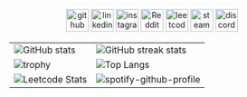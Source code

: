 <div align="center">

[<img src='https://cdn.simpleicons.org/github/black/white' alt='github' height='40'>](https://github.com/ChuufMaster)  [<img src='https://cdn.simpleicons.org/linkedin/black/white' alt='linkedin' height='40'>](https://www.linkedin.com/in/ivan-horak-computer-science/)  [<img src='https://cdn.simpleicons.org/instagram/black/white' alt='instagram' height='40'>](https://www.instagram.com/ivan_horak/)  [<img src='https://cdn.simpleicons.org/reddit/black/white' alt='Reddit' height='40'>](https://www.reddit.com/user/ivan_horak)  [<img src='https://cdn.simpleicons.org/leetcode/black/white' alt='leetcode' height='40'>](Chuuf_Master)  [<img src='https://cdn.simpleicons.org/steam/black/white' alt='steam' height='40'>](https://steamcommunity.com/id/chuuf_master/)  [<img src='https://cdn.simpleicons.org/discord/black/white' alt='discord' height='40'>](discordapp.com/users/611781627248508931)  

<table style="border: 0;">
  <tr>
    <td style="vertical-align: middle;"><img src="https://github-readme-stats.vercel.app/api?username=ChuufMaster&tshow_icons=true&hide_border=true" alt="GitHub stats"></td>
    <td style="vertical-align: middle;"><img src="https://streak-stats.demolab.com/?user=ChuufMaster" alt="GitHub streak stats"></td>
  </tr>
  <tr>
    <td style="vertical-align: middle;"><img src="https://github-profile-trophy.vercel.app/?username=ChuufMaster&row=2&column=4" alt="trophy"></td>
    <td style="vertical-align: middle;"><img src="https://github-readme-stats.vercel.app/api/top-langs/?username=ChuufMaster&theme=default&show_icons=true&hide_border=true&layout=compact" alt="Top Langs"></td>
  </tr>
  <tr>
    <td style="vertical-align: middle;"><img src="https://leetcard.jacoblin.cool/Chuuf_Master?ext=heatmap&theme=light" alt="Leetcode Stats"></td>
    <td style="vertical-align: middle;"><img src="https://spotify-github-profile.vercel.app/api/view?uid=luewgxa0sut4xddwa883mapav&cover_image=true&theme=novatorem&show_offline=false&background_color=121212&interchange=true&bar_color_cover=true" alt="spotify-github-profile"></td>
  </tr>
</table>

</div>
